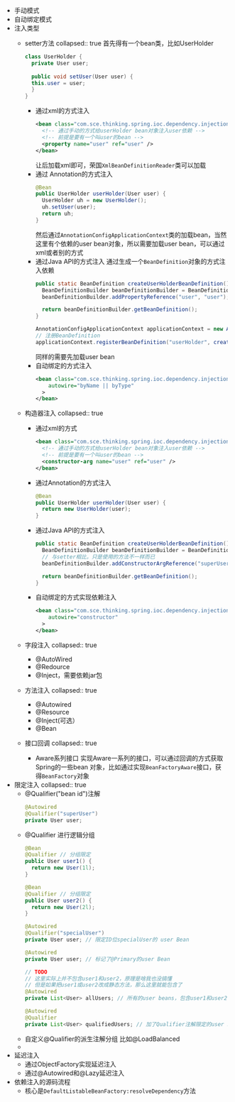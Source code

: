 - 手动模式
- 自动绑定模式
- 注入类型
	- setter方法
	  collapsed:: true
	  首先得有一个bean类，比如UserHolder
	  
	  ```java
	  class UserHolder {
	    private User user;
	    	
	    public void setUser(User user) {
	  	this.user = user;
	    }
	  }
	  ```
		- 通过xml的方式注入
		  ```xml
		  <bean class="com.sce.thinking.spring.ioc.dependency.injection.UserHolder" >
		    <!-- 通过手动的方式给userHolder bean对象注入user依赖 -->
		    <!-- 前提是要有一个叫user的bean -->
		    <property name="user" ref="user" />
		  </bean>
		  ```
		  让后加载xml即可，荣国`XmlBeanDefinitionReader`类可以加载
		- 通过 Annotation的方式注入
		  ```java
		  @Bean
		  public UserHolder userHolder(User user) {
		    UserHolder uh = new UserHolder();
		    uh.setUser(user);
		    return uh;
		  }
		  ```
		  然后通过`AnnotationConfigApplicationContext`类的加载bean，当然这里有个依赖的user bean对象，所以需要加载user bean，可以通过xml或者别的方式
		- 通过Java API的方式注入
		  通过生成一个`BeanDefinition`对象的方式注入依赖
		  ```java
		  public static BeanDefinition createUserHolderBeanDefinition() {
		    BeanDefinitionBuilder beanDefinitionBuilder = BeanDefinitionBuilder.genericBeanDefinition(UserHolder.class);
		    beanDefinitionBuilder.addPropertyReference("user", "user");
		  
		    return beanDefinitionBuilder.getBeanDefinition();
		  }
		  ```
		  ```java
		  AnnotationConfigApplicationContext applicationContext = new AnnotationConfigApplicationContext();
		  // 注册BeanDefinition
		  applicationContext.registerBeanDefinition("userHolder", createUserHolderBeanDefinition());
		  ```
		  同样的需要先加载user bean
		- 自动绑定的方式注入
		  ```xml
		  <bean class="com.sce.thinking.spring.ioc.dependency.injection.UserHolder"
		      autowire="byName || byType"
		    >
		  </bean>
		  ```
	- 构造器注入
	  collapsed:: true
		- 通过xml的方式
		  ```xml
		  <bean class="com.sce.thinking.spring.ioc.dependency.injection.UserHolder" >
		    <!-- 通过手动的方式给userHolder bean对象注入user依赖 -->
		    <!-- 前提是要有一个叫user的bean -->
		    <constructor-arg name="user" ref="user" />
		  </bean>
		  ```
		- 通过Annotation的方式注入
		  ```java
		  @Bean
		  public UserHolder userHolder(User user) {
		    return new UserHolder(user);
		  }
		  ```
		- 通过Java API的方式注入
		  ```java
		  public static BeanDefinition createUserHolderBeanDefinition() {
		    BeanDefinitionBuilder beanDefinitionBuilder = BeanDefinitionBuilder.genericBeanDefinition(UserHolder.class);
		    // 与setter相比，只是使用的方法不一样而已
		    beanDefinitionBuilder.addConstructorArgReference("superUser");
		  
		    return beanDefinitionBuilder.getBeanDefinition();
		  }
		  ```
		- 自动绑定的方式实现依赖注入
		  ```xml
		  <bean class="com.sce.thinking.spring.ioc.dependency.injection.UserHolder"
		      autowire="constructor"
		    >
		  </bean>
		  ```
	- 字段注入
	  collapsed:: true
		- @AutoWired
		- @Redource
		- @Inject，需要依赖jar包
	- 方法注入
	  collapsed:: true
		- @Autowired
		- @Resource
		- @Inject(可选）
		- @Bean
	- 接口回调
	  collapsed:: true
		- Aware系列接口
		  实现Aware一系列的接口，可以通过回调的方式获取Spring的一些bean 对象，比如通过实现`BeanFactoryAware`接口，获得`BeanFactory`对象
- 限定注入
  collapsed:: true
	- @Qualifier("bean id")注解
	  ```java
	  @Autowired
	  @Qualifier("superUser")
	  private User user;
	  ```
	- @Qualifier 进行逻辑分组
	  ```java
	  @Bean
	  @Qualifier // 分组限定
	  public User user1() {
	    return new User(1l);
	  }
	  
	  @Bean
	  @Qualifier // 分组限定
	  public User user2() {
	    return new User(2l);
	  }
	  
	  @Autowired
	  @Qualifier("specialUser")
	  private User user; // 限定ID位specialUser的 user Bean
	  
	  @Autowired
	  private User user; // 标记了@Primary的user Bean
	  
	  // TODO
	  // 这里实际上并不包含user1和user2，原理是啥我也没搞懂
	  // 但是如果把user1或user2改成静态方法，那么这里就能包含了
	  @Autowired
	  private List<User> allUsers; // 所有的user beans，包含user1和user2
	  
	  @Autowired
	  @Qualifier
	  private List<User> qualifiedUsers; // 加了Qualifier注解限定的user beans，这里只有user1 和user2
	  ```
	- 自定义@Qualifier的派生注解分组
	  比如@LoadBalanced
	-
- 延迟注入
	- 通过ObjectFactory实现延迟注入
	- 通过@Autowired和@Lazy延迟注入
- 依赖注入的源码流程
	- 核心是`DefaultListableBeanFactory:resolveDependency`方法